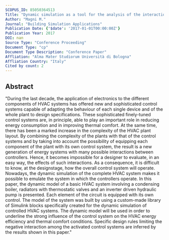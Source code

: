 ```yaml
---
SCOPUS_ID: 85050364513
Title: "Dynamic simulation as a tool for the analysis of the interactions among the controllers of HVAC systems"
Author: "Magni M."
Journal: "Building Simulation Applications"
Publication Date: {'$date': '2017-01-01T00:00:00Z'}
Publication Year: 2017
DOI: nan
Source Type: "Conference Proceeding"
Document Type: "cp"
Document Type Description: "Conference Paper"
Affliation: "Alma Mater Studiorum Università di Bologna"
Affliation Country: "Italy"
Cited by count: 2
---
```


## Abstract
"During the last decade, the application of electronics to the different components of HVAC systems has offered new and sophisticated control systems capable of adapting the behaviour of each single device and of the whole plant to design specifications. These sophisticated finely-tuned control systems are, in principle, able to play an important role in reducing energy consumption and in improving thermal comfort. At the same time, there has been a marked increase in the complexity of the HVAC plant layout. By combining the complexity of the plants with that of the control systems and by taking into account the possibility of equipping each component of the plant with its own control system, the result is a new generation of energy systems with many possible interactions between controllers. Hence, it becomes impossible for a designer to evaluate, in an easy way, the effects of such interactions. As a consequence, it is difficult to know, at the designstage, how the overall control system will operate. Nowadays, the dynamic simulation of the complete HVAC system makes it possible to emulate the system in which the controllers operate. In this paper, the dynamic model of a basic HVAC system involving a condensing boiler, radiators with thermostatic valves and an inverter driven hydraulic pump is presented. Each element of the circuit is equipped with its own control. The model of the system was built by using a custom-made library of Simulink blocks specifically created for the dynamic simulation of controlled HVAC systems. The dynamic model will be used in order to underline the strong influence of the control system on the HVAC energy efficiency and thermal comfort conditions. Specific design rules limiting the negative interaction among the activated control systems are inferred by the results shown in this paper."

